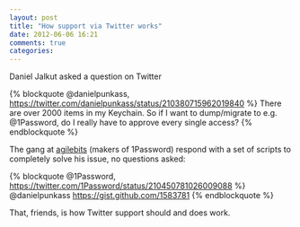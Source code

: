 ```yaml
---
layout: post
title: "How support via Twitter works"
date: 2012-06-06 16:21
comments: true
categories: 
---
```


Daniel Jalkut asked a question on Twitter

{% blockquote @danielpunkass, https://twitter.com/danielpunkass/status/210380715962019840 %}
There are over 2000 items in my Keychain. So if I want to dump/migrate to e.g. @1Password, do I really have to approve every single access?
{% endblockquote %}

The gang at [agilebits](https://agilebits.com/) (makers of 1Password) respond with a set of scripts to completely solve his issue, no questions asked:

{% blockquote @1Password, https://twitter.com/1Password/status/210450781026009088 %}
@danielpunkass <a href="https://gist.github.com/1583781">https://gist.github.com/1583781</a> 
{% endblockquote %}

That, friends, is how Twitter support should and does work.
